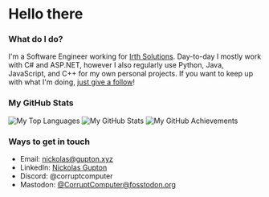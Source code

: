 # Hello there

### What do I do?

I'm a Software Engineer working for [Irth Solutions](https://www.irthsolutions.com). Day-to-day I mostly work with C# and ASP.NET, however I also regularly use Python, Java, JavaScript, and C++ for my own personal projects. If you want to keep up with what I'm doing, [just give a follow](https://github.com/users/follow?target=CorruptComputer)!

### My GitHub Stats

![My Top Languages](https://github-readme-stats.vercel.app/api/top-langs/?username=CorruptComputer&count_private=true&show_icons=true&theme=onedark)
![My GitHub Stats](https://github-readme-stats.vercel.app/api?username=CorruptComputer&count_private=true&show_icons=true&theme=onedark)
![My GitHub Achievements](https://github-profile-trophy.vercel.app/?username=CorruptComputer&theme=onedark)

### Ways to get in touch
- Email: nickolas@gupton.xyz
- LinkedIn: [Nickolas Gupton](https://www.linkedin.com/in/nickolasgupton/)
- Discord: @corruptcomputer
- Mastodon: [@CorruptComputer@fosstodon.org](https://fosstodon.org/@CorruptComputer)
